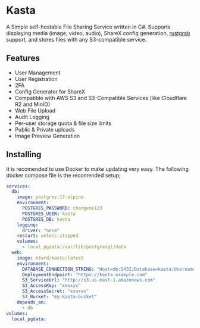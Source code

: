 # Kasta
A Simple self-hostable File Sharing Service written in C#. Supports displaying media (image, video, audio), ShareX config generation, [rustgrab](https://github.com/ktwrd/rustgrab) support, and stores files with any S3-compatible service.

## Features
- User Management
- User Registration
- 2FA
- Config Generator for ShareX
- Compatible with AWS S3 and S3-Compatible Services (like Cloudflare R2 and MinIO)
- Web File Upload
- Audit Logging
- Per-user storage quota & file size limits
- Public & Private uploads
- Image Preview Generation

## Installing
It is recomended to use Docker to make updating very easy. The following docker compose file is the recomended setup;
```yml
services:
  db:
    image: postgres:17-alpine
    environment:
      POSTGRES_PASSWORD: changeme123
      POSTGRES_USER: kasta
      POSTGRES_DB: kasta
    logging:
      driver: "none"
    restart: unless-stopped
    volumes:
      - local_pgdata:/var/lib/postgresql/data
  web:
    image: ktwrd/kasta:latest
    environment:
      DATABASE_CONNECTION_STRING: "Host=db:5432;Database=kasta;Username=kasta;Password=changeme123"
      DeploymentEndpoint: "https://kasta.example.com"
      S3_ServiceUrl: "http://s3.us-east-1.amazonaws.com"
      S3_AccessKey: "xxxxxx"
      S3_AccessSecret: "xxxxxx"
      S3_Bucket: "my-kasta-bucket"
    depends_on:
      - db
volumes:
  local_pgdata:
```